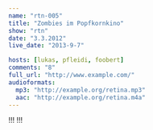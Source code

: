 ```yaml
---
name: "rtn-005"
title: "Zombies im Popfkornkino"
show: "rtn"
date: "3.3.2012"
live_date: "2013-9-7"

hosts: [lukas, pfleidi, foobert]
comments: "8"
full_url: "http://www.example.com/"
audioformats:
  mp3: "http://example.org/retina.mp3"
  aac: "http://example.org/retina.m4a"
---
```

!!!
!!!
